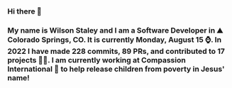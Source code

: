 ### Hi there 👋

### My name is Wilson Staley and I am a Software Developer in ⛰ Colorado Springs, CO.  It is currently Monday, August 15 ⌚. In 2022 I have made 228 commits, 89 PRs, and contributed to 17 projects 👨‍💻. I am currently working at Compassion International 🏢 to help release children from poverty in Jesus' name!